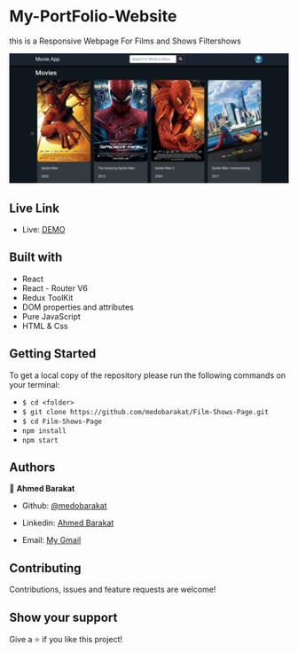 # My-PortFolio-Website
this is a Responsive Webpage For Films and Shows Filtershows

![screenshot](./public/screeshot.png)

## Live Link

- Live: [DEMO](https://films-shows-app-1.netlify.app)

## Built with


- React
- React - Router V6
- Redux ToolKit
- DOM properties and attributes
- Pure JavaScript
- HTML & Css

## Getting Started
To get a local copy of the repository please run the following commands on your terminal:
- ```$ cd <folder>```
- ```$ git clone https://github.com/medobarakat/Film-Shows-Page.git ```
- ```$ cd Film-Shows-Page ```
- ```npm install```
- ```npm start```


## Authors

👤 **Ahmed Barakat**
- Github: [@medobarakat](https://github.com/medobarakat)

- Linkedin: [Ahmed Barakat](https://www.linkedin.com/in/ahmed-barakat-dev/)

- Email: [My Gmail](ahmedbarakat2401@gmail.com)

##    Contributing

Contributions, issues and feature requests are welcome!

## Show your support

Give a ⭐️ if you like this project!
